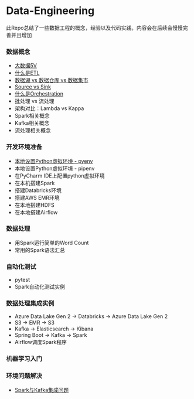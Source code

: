# Data-Engineering

此Repo总结了一些数据工程的概念，经验以及代码实践，内容会在后续会慢慢完善并且增加

### 数据概念
- [大数据5V](docs/data_concepts/Characteristics-of-Big-Data-CN.md)
- [什么是ETL](docs/data_concepts/what-is-etl.md)
- [数据湖 vs 数据仓库 vs 数据集市](docs/data_concepts/data-lake-warehouse-mart.md)
- [Source vs Sink](docs/data_concepts/source-sink.md)
- [什么是Orchestration](docs/data_concepts/what-is-orchestration.md)
- 批处理 vs 流处理 
- 架构对比：Lambda vs Kappa
- Spark相关概念
- Kafka相关概念
- 流处理相关概念


### 开发环境准备
- [本地设置Python虚拟环境 - pyenv](docs/dev_env/python_local_env_setup.md)
- 本地设置Python虚拟环境 - pipenv
- 在PyCharm IDE上配置python虚拟环境
- 在本机搭建Spark
- 搭建Databricks环境
- 搭建AWS EMR环境
- 在本地搭建HDFS
- 在本地搭建Airflow

### 数据处理
- 用Spark运行简单的Word Count
- 常用的Spark语法汇总

### 自动化测试
- pytest
- Spark自动化测试实例

### 数据处理集成实例
- Azure Data Lake Gen 2 -> Databricks -> Azure Data Lake Gen 2
- S3 -> EMR -> S3
- Kafka -> Elasticsearch -> Kibana
- Spring Boot -> Kafka -> Spark
- Airflow调度Spark程序

### 机器学习入门

### 环境问题解决
- [Spark与Kafka集成问题](/docs/issues/Spark-Kafka-Integration-Issue.md)